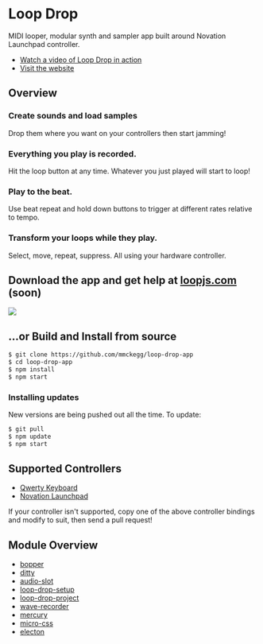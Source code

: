 Loop Drop
===

MIDI looper, modular synth and sampler app built around Novation Launchpad controller.

- [Watch a video of Loop Drop in action](https://www.youtube.com/watch?v=EBkmdNDIR6E)
- [Visit the website](http://loopjs.com)

## Overview

### Create sounds and load samples

Drop them where you want on your controllers then start jamming!

### Everything you play is recorded.

Hit the loop button at any time. Whatever you just played will start to loop!

### Play to the beat.
            
Use beat repeat and hold down buttons to trigger at different rates relative to tempo.

### Transform your loops while they play.

Select, move, repeat, suppress. All using your hardware controller.


## Download the app and get help at [loopjs.com](http://loopjs.com) (soon)

[![](https://raw.githubusercontent.com/mmckegg/loop-drop-app/master/tile.png)](http://loopjs.com)

## ...or Build and Install from source

```bash
$ git clone https://github.com/mmckegg/loop-drop-app
$ cd loop-drop-app
$ npm install
$ npm start
```

### Installing updates

New versions are being pushed out all the time. To update:

```bash
$ git pull
$ npm update
$ npm start
```

## Supported Controllers

- [Qwerty Keyboard](https://github.com/mmckegg/loop-qwerty)
- [Novation Launchpad](https://github.com/mmckegg/loop-launchpad)

If your controller isn't supported, copy one of the above controller bindings and modify to suit, then send a pull request!

## Module Overview

- [bopper](https://github.com/wavejs/bopper)
- [ditty](https://github.com/wavejs/ditty)
- [audio-slot](https://github.com/mmckegg/audio-slot)
- [loop-drop-setup](https://github.com/mmckegg/loop-drop-setup)
- [loop-drop-project](https://github.com/mmckegg/loop-drop-project)
- [wave-recorder](https://github.com/mmckegg/audio-slot)
- [mercury](https://github.com/raynos/mercury)
- [micro-css](https://github.com/mmckegg/micro-css)
- [electon](https://github.com/atom/electron)
